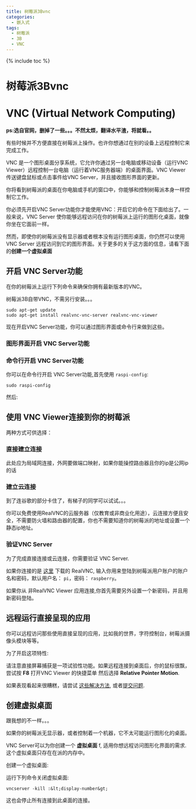 ```yaml
---
title: 树莓派3Bvnc
categories:
  - 嵌入式
tags:
  - 树莓派
  - 3B
  - VNC
---
```

{% include toc %}

# 树莓派3Bvnc

# VNC (Virtual Network Computing)

**ps:选自官网，删掉了一些。。。不然太烦，翻译水平渣，将就看。。**

有些时候并不方便直接在树莓派上操作。也许你想通过在别的设备上远程控制它来完成工作。

VNC 是一个图形桌面分享系统，它允许你通过另一台电脑或移动设备（运行VNC Viewer）远程控制一台电脑（运行着VNC服务器端）的桌面界面。VNC Viewer传送键盘鼠标或点击事件给VNC Server，并且接收图形界面的更新。

你将看到树莓派的桌面在你电脑或手机的窗口中，你能够和控制树莓派本身一样控制它工作。

你必须先开启VNC Server功能你才能使用VNC：开启它的命令在下面给出了。一般来说，VNC Server 使你能够远程访问在你的树莓派上运行的图形化桌面，就像你坐在它面前一样。

然而，即使你的树莓派没有显示器或者根本没有运行图形桌面，你仍然可以使用VNC Server 远程访问到它的图形界面。关于更多的关于这方面的信息，请看下面的**创建一个虚拟桌面**

## 开启 VNC Server功能

在你的树莓派上运行下列命令来确保你拥有最新版本的VNC。

> 
树莓派3B自带VNC，不需另行安装。。。


```
sudo apt-get update
sudo apt-get install realvnc-vnc-server realvnc-vnc-viewer

```

现在开启VNC Server功能，你可以通过图形界面或命令行来做到这些。

### 图形界面开启 VNC Server功能

### 命令行开启 VNC Server功能

你可以在命令行开启 VNC Server功能,首先使用 `raspi-config`:

```
sudo raspi-config

```

然后:

## 使用 VNC Viewer连接到你的树莓派

两种方式可供选择：

### 直接建立连接

> 
此处应为局域网连接，外网要做端口映射，如果你能操控路由器且你的ip是公网ip<br/> 的话


### 建立云连接

> 
到了连谷歌的部分卡住了，有梯子的同学可以试试。。。


你可以免费使用RealVNC的云服务器（仅教育或非商业化用途），云连接方便且安全，不需要防火墙和路由器的配置，你也不需要知道你的树莓派的地址或设置一个静态ip地址。

### 验证VNC Server

为了完成直接连接或云连接，你需要验证 VNC Server.

如果你连接的是 [这里](https://www.realvnc.com/download/viewer/) 下载的 RealVNC, 输入你用来登陆到树莓派用户账户的账户名和密码，默认用户名： `pi`，密码： `raspberry`。

如果你从 非RealVNC Viewer 应用连接,你首先需要另外设置一个新密码，并且用新密码登陆。

## 远程运行直接呈现的应用

你可以远程访问那些使用直接呈现的应用，比如我的世界，字符控制台，树莓派摄像头模块等等。

为了开启这项特性:

请注意直接屏幕捕获是一项试验性功能。如果远程连接到桌面后，你的鼠标很飘，尝试按 **F8** 打开VNC Viewer 的快捷菜单 然后选择 **Relative Pointer Motion**.

如果表现看起来很糟糕，请尝试 [这些解决方法](https://www.realvnc.com/docs/raspberry-pi.html#raspberry-pi-minecraft-troubleshoot), 或者[提交问题](https://support.realvnc.com/index.php?/Tickets/Submit).

## 创建虚拟桌面

> 
跟我想的不一样。。。


如果你的树莓派无显示器，或者控制着一个机器，它不太可能运行图形化的桌面。

VNC Server可以为你创建一个 **虚拟桌面** f, 适用你想远程访问图形化界面的需求. 这个虚拟桌面只存在在派的内存中。

创建一个虚拟桌面:

运行下列命令关闭虚拟桌面:

```
vncserver -kill :&lt;display-number&gt;

```

这也会停止所有连接到此桌面的连接。
